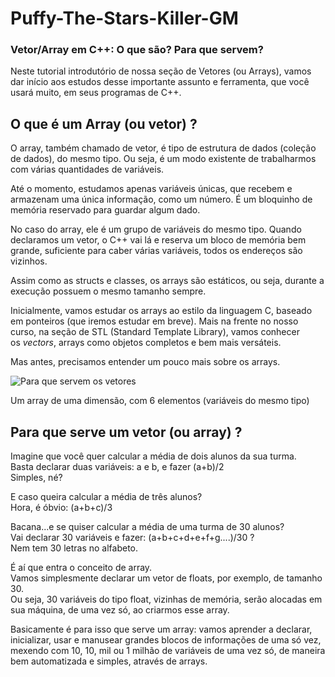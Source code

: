 # Puffy-The-Stars-Killer-GM

### Vetor/Array em C++: O que são? Para que servem?

Neste tutorial introdutório de nossa seção de Vetores (ou Arrays), vamos dar início aos estudos desse importante assunto e ferramenta, que você usará muito, em seus programas de C++.  
  

## O que é um Array (ou vetor) ?

O array, também chamado de vetor, é tipo de estrutura de dados (coleção de dados), do mesmo tipo. Ou seja, é um modo existente de trabalharmos com várias quantidades de variáveis.  
  
Até o momento, estudamos apenas variáveis únicas, que recebem e armazenam uma única informação, como um número. É um bloquinho de memória reservado para guardar algum dado.  
  
No caso do array, ele é um grupo de variáveis do mesmo tipo. Quando declaramos um vetor, o C++ vai lá e reserva um bloco de memória bem grande, suficiente para caber várias variáveis, todos os endereços são vizinhos.  
  
Assim como as structs e classes, os arrays são estáticos, ou seja, durante a execução possuem o mesmo tamanho sempre.  
  
Inicialmente, vamos estudar os arrays ao estilo da linguagem C, baseado em ponteiros (que iremos estudar em breve). Mais na frente no nosso curso, na seção de STL (Standard Template Library), vamos conhecer os _vectors_, arrays como objetos completos e bem mais versáteis.  
  
Mas antes, precisamos entender um pouco mais sobre os arrays.  
  

![Para que servem os vetores](https://1.bp.blogspot.com/-xVUqdLCWNxs/Xlf84RUQngI/AAAAAAAAW0E/NmjEGFsoZgEF46Q_1LpKuIwGZmoKL5P-wCLcBGAsYHQ/s320/vetor-array-c%252B%252B.jpeg "O que são arrays")

Um array de uma dimensão, com 6 elementos (variáveis do mesmo tipo)

  

## Para que serve um vetor (ou array) ?

Imagine que você quer calcular a média de dois alunos da sua turma.  
Basta declarar duas variáveis: a e b, e fazer (a+b)/2  
Simples, né?  
  
E caso queira calcular a média de três alunos?  
Hora, é óbvio: (a+b+c)/3  
  
Bacana...e se quiser calcular a média de uma turma de 30 alunos?  
Vai declarar 30 variáveis e fazer: (a+b+c+d+e+f+g....)/30 ?  
Nem tem 30 letras no alfabeto.  
  
É aí que entra o conceito de array.  
Vamos simplesmente declarar um vetor de floats, por exemplo, de tamanho 30.  
Ou seja, 30 variáveis do tipo float, vizinhas de memória, serão alocadas em sua máquina, de uma vez só, ao criarmos esse array.  
  
Basicamente é para isso que serve um array: vamos aprender a declarar, inicializar, usar e manusear grandes blocos de informações de uma só vez, mexendo com 10, 10, mil ou 1 milhão de variáveis de uma vez só, de maneira bem automatizada e simples, através de arrays.
